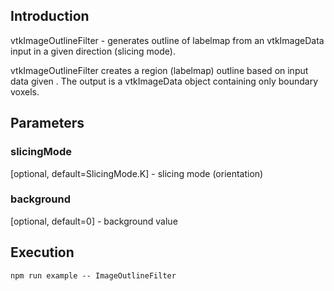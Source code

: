 ## Introduction

vtkImageOutlineFilter - generates outline of labelmap from an vtkImageData input in a given direction (slicing mode).   


vtkImageOutlineFilter creates a region (labelmap) outline based on input data given . The output
is a vtkImageData object containing only boundary voxels.

## Parameters
### slicingMode
[optional, default=SlicingMode.K] -  slicing mode (orientation)
### background
[optional, default=0] -  background value  
 

## Execution
``npm run example -- ImageOutlineFilter``
